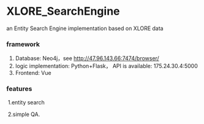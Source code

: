 # XLORE_SearchEngine
an Entity Search Engine implementation based on XLORE data 



### framework

1. Database: Neo4j，see http://47.96.143.66:7474/browser/ 
2. logic implementation: Python+Flask， API is available: 175.24.30.4:5000
3. Frontend: Vue



### features

​	1.entity search

​	2.simple QA.



